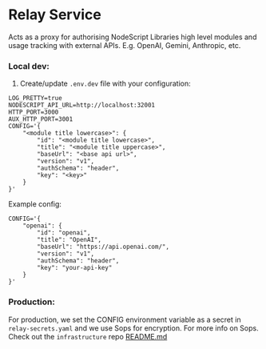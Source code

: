# Relay Service

Acts as a proxy for authorising NodeScript Libraries high level modules and usage tracking with external APIs. E.g. OpenAI, Gemini, Anthropic, etc.

### Local dev:

1. Create/update `.env.dev` file with your configuration:

```
LOG_PRETTY=true
NODESCRIPT_API_URL=http://localhost:32001
HTTP_PORT=3000
AUX_HTTP_PORT=3001
CONFIG='{
    "<module title lowercase>": {
        "id": "<module title lowercase>",
        "title": "<module title uppercase>",
        "baseUrl": "<base api url>",
        "version": "v1",
        "authSchema": "header",
        "key": "<key>"
    }
}'
```

Example config:
```
CONFIG='{
    "openai": {
        "id": "openai",
        "title": "OpenAI",
        "baseUrl": "https://api.openai.com/",
        "version": "v1",
        "authSchema": "header",
        "key": "your-api-key"
    }
}'
```

### Production:

For production, we set the CONFIG environment variable as a secret in `relay-secrets.yaml` and we use Sops for encryption. For more info on Sops. Check out the `infrastructure` repo [README.md](https://github.com/NodeScriptLang/infrastructure/blob/main/README.md)
